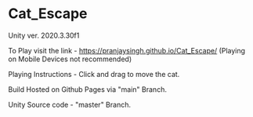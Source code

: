 # Cat_Escape

Unity ver. 2020.3.30f1

To Play visit the link - https://pranjaysingh.github.io/Cat_Escape/
(Playing on Mobile Devices not recommended)

Playing Instructions - Click and drag to move the cat.

Build Hosted on Github Pages via "main" Branch.

Unity Source code - "master" Branch.

